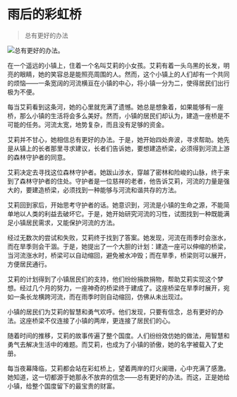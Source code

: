 # 雨后的彩虹桥

> 总有更好的办法

![总有更好的办法。](/images/86eba0a916b64c148d2b435a1302680e.jpg)


在一个遥远的小镇上，住着一个名叫艾莉的小女孩。艾莉有着一头乌黑的长发，明亮的眼睛，她的笑容总是能照亮周围的人。然而，这个小镇上的人们却有一个共同的烦恼——一条宽阔的河流横亘在小镇的中心，将小镇一分为二，使得居民们出行极为不便。

每当艾莉看到这条河，她的心里就充满了遗憾。她总是想象着，如果能够有一座桥，那么小镇的生活将会多么美好。然而，小镇的居民们却认为，建造一座桥是不可能的任务。河流太宽，地势复杂，而且没有足够的资金。

艾莉并不甘心，她相信总有更好的办法。于是，她开始四处奔波，寻求帮助。她先是从镇上的长者那里寻求建议，长者们告诉她，要想建造桥梁，必须得到河流上游的森林守护者的同意。

艾莉决定去寻找这位森林守护者。她跋山涉水，穿越了密林和险峻的山脉，终于来到了森林守护者的住处。守护者是一位慈祥的老者，他告诉艾莉，河流的力量是强大的，要建造桥梁，必须找到一种能够与河流和谐共存的方法。

艾莉回到家后，开始思考守护者的话。她意识到，河流是小镇的生命之源，不能简单地以人类的利益去破坏它。于是，她开始研究河流的习性，试图找到一种既能满足小镇居民需求，又能保护河流的方法。

经过无数次的尝试和失败，艾莉终于找到了答案。她发现，河流在雨季时会涨水，而在旱季则会干涸。于是，她提出了一个大胆的计划：建造一座可以伸缩的桥梁，当河流涨水时，桥梁可以自动缩回，避免被水冲毁；而在旱季，桥梁则可以展开，方便居民通行。

艾莉的计划得到了小镇居民们的支持，他们纷纷捐款捐物，帮助艾莉实现这个梦想。经过几个月的努力，一座神奇的桥梁终于建成了。这座桥梁在旱季时展开，宛如一条长龙横跨河流，而在雨季时则自动缩回，仿佛从未出现过。

小镇的居民们为艾莉的智慧和勇气欢呼。他们发现，只要有信念，总有更好的办法。这座桥梁不仅连接了小镇的两岸，更连接了居民们的心。

随着时间的推移，艾莉的故事传遍了整个国度。人们纷纷效仿她的做法，用智慧和勇气去解决生活中的难题。而艾莉，也成为了小镇的骄傲，她的名字被载入了史册。

每当夜幕降临，艾莉都会站在彩虹桥上，望着两岸的灯火阑珊，心中充满了感激。她知道，这一切都源于她那永不放弃的信念——总有更好的办法。而这，正是她给小镇，给整个国度留下的最宝贵的财富。